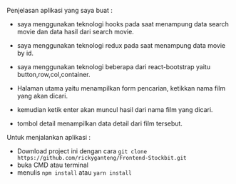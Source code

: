 Penjelasan aplikasi yang saya buat :

- saya menggunakan teknologi hooks pada saat menampung data search movie dan data hasil dari search movie.
- saya menggunakan teknologi redux pada saat menampung data movie by id.
- saya menggunakan teknologi beberapa dari react-bootstrap yaitu button,row,col,container. 

- Halaman utama yaitu menampilkan form pencarian, ketikkan nama film yang akan dicari.
- kemudian ketik enter akan muncul hasil dari nama film yang dicari.
- tombol detail menampilkan data detail dari film tersebut. 


Untuk menjalankan aplikasi :

- Download project ini dengan cara `git clone https://github.com/rickyganteng/Frontend-Stockbit.git`
- buka CMD atau terminal
- menulis `npm install` atau `yarn install`
